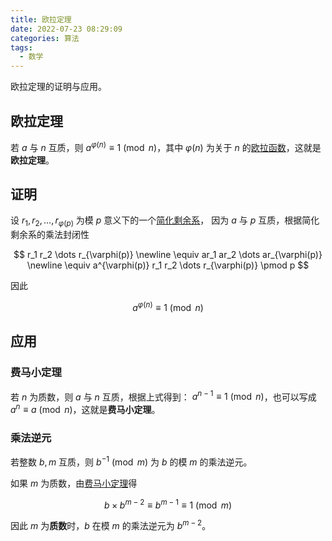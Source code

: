 ```yaml
---
title: 欧拉定理
date: 2022-07-23 08:29:09
categories: 算法
tags:
  - 数学
---
```

欧拉定理的证明与应用。
<!--more-->

## 欧拉定理

若 $a$ 与 $n$ 互质，则 $a^{\varphi(n)} \equiv 1 \pmod n$，其中 $\varphi(n)$ 为关于 $n$ 的[欧拉函数](/2022/05/24/euler-totient-function/)，这就是**欧拉定理**。

## 证明

设 $r_1, r_2, \dots, r_{\varphi(p)}$ 为模 $p$ 意义下的一个[简化剩余系](/2022/07/23/congruence-modulo/#简化剩余系)，
因为 $a$ 与 $p$ 互质，根据简化剩余系的乘法封闭性

$$
r_1 r_2 \dots r_{\varphi(p)} \newline
\equiv ar_1 ar_2 \dots ar_{\varphi(p)} \newline
\equiv a^{\varphi(p)} r_1 r_2 \dots r_{\varphi(p)} \pmod p
$$

因此

$$
a^{\varphi(n)} \equiv 1 \pmod n
$$

## 应用

### 费马小定理

若 $n$ 为质数，则 $a$ 与 $n$ 互质，根据上式得到： $a^{n - 1} \equiv 1 \pmod n$，也可以写成 $a^n \equiv a \pmod n$，这就是**费马小定理**。

### 乘法逆元

若整数 $b, m$ 互质，则 $b^{-1} \pmod m$ 为 $b$ 的模 $m$ 的乘法逆元。

如果 $m$ 为质数，由[费马小定理](#费马小定理)得

$$
b \times b^{m - 2} \equiv b^{m - 1} \equiv 1 \pmod m
$$

因此 $m$ 为**质数**时，$b$ 在模 $m$ 的乘法逆元为 $b^{m - 2}$。